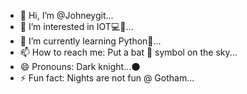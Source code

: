 - 👋 Hi, I’m @Johneygit...
- 👀 I’m interested in IOT💻📱...
- 🌱 I’m currently learning Python🐍...
- 📫 How to reach me: Put a bat 🦇 symbol on the sky...
- 😄 Pronouns: Dark knight...🌑
- ⚡ Fun fact: Nights are not fun @ Gotham...

<!---
Johneygit/Johneygit is a ✨ special ✨ repository because its `README.md` (this file) appears on your GitHub profile.
You can click the Preview link to take a look at your changes.
--->
